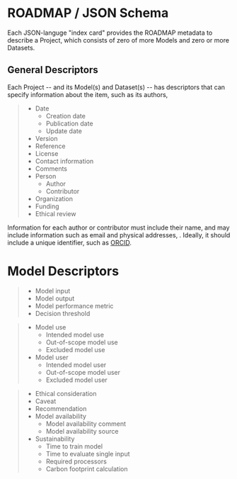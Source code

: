 # ROADMAP / JSON Schema

Each JSON-languge "index card" provides the ROADMAP metadata to describe a Project, which consists of zero of more Models and zero or more Datasets. 

## General Descriptors

Each Project -- and its Model(s) and Dataset(s) -- has descriptors that can specify information about the item, such as its authors, 

> - Date
>   - Creation date
>   - Publication date
>   - Update date
> - Version
> - Reference
> - License
> - Contact information
> - Comments
> - Person
>    - Author
>    - Contributor
> - Organization
> - Funding
> - Ethical review

Information for each author or contributor must include their name, and may include information such as email and physical addresses, . Ideally, it should include a unique identifier, such as [ORCID](https://orcid.org).

# Model Descriptors

> -	Model input
> -	Model output
> - Model performance metric
> - Decision threshold

> - Model use
>   - Intended model use
>   - Out-of-scope model use
>   - Excluded model use
> - Model user
>   - Intended model user
>   - Out-of-scope model user
>   - Excluded model user

> - Ethical consideration
> - Caveat
> - Recommendation
> - Model availability
>   - Model availability comment
>   - Model availability source
> - Sustainability
>   - Time to train model
>   - Time to evaluate single input
>   - Required processors
>   - Carbon footprint calculation

